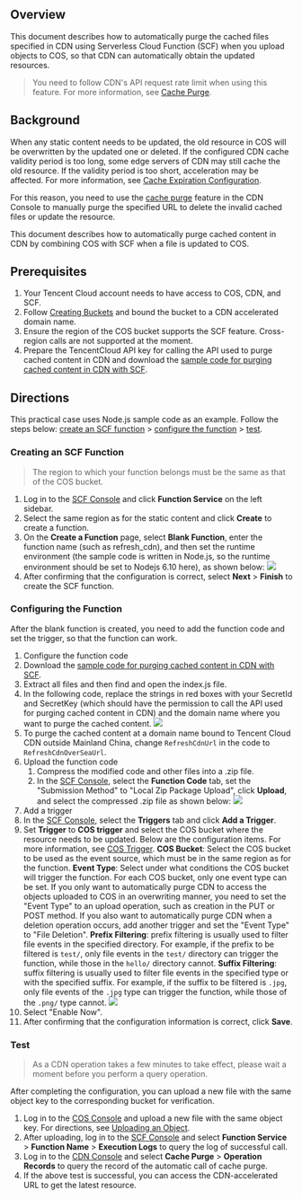 ## Overview
This document describes how to automatically purge the cached files specified in CDN using Serverless Cloud Function (SCF) when you upload objects to COS, so that CDN can automatically obtain the updated resources.

> You need to follow CDN's API request rate limit when using this feature. For more information, see [Cache Purge](https://intl.cloud.tencent.com/document/product/228/6299#url-.E5.88.B7.E6.96.B0).

## Background

When any static content needs to be updated, the old resource in COS will be overwritten by the updated one or deleted. If the configured CDN cache validity period is too long, some edge servers of CDN may still cache the old resource. If the validity period is too short, acceleration may be affected. For more information, see [Cache Expiration Configuration](https://intl.cloud.tencent.com/document/product/228/6290).

For this reason, you need to use the [cache purge](https://intl.cloud.tencent.com/document/product/228/6299) feature in the CDN Console to manually purge the specified URL to delete the invalid cached files or update the resource.

This document describes how to automatically purge cached content in CDN by combining COS with SCF when a file is updated to COS.

## Prerequisites

1. Your Tencent Cloud account needs to have access to COS, CDN, and SCF.
2. Follow [Creating Buckets](https://intl.cloud.tencent.com/document/product/436/13309) and bound the bucket to a CDN accelerated domain name.
3. Ensure the region of the COS bucket supports the SCF feature. Cross-region calls are not supported at the moment.
4. Prepare the TencentCloud API key for calling the API used to purge cached content in CDN and download the [sample code for purging cached content in CDN with SCF](https://main.qcloudimg.com/raw/757b646eb68e9b9a5b2fc4bf0fed2492/scf_about_cdn_refresh.zip).

## Directions

This practical case uses Node.js sample code as an example. Follow the steps below: [create an SCF function](#step1) > [configure the function](#step2) > [test](#step3).


<span id="step1"></span>
### Creating an SCF Function
> The region​ to which your function belongs must be the same as that of the COS bucket.

1. Log in to the [SCF Console](https://console.cloud.tencent.com/scf/) and click **Function Service** on the left sidebar.
2. Select the same region as for the static content and click **Create** to create a function.
3. On the **Create a Function** page, select **Blank Function**, enter the function name (such as refresh_cdn), and then set the runtime environment (the sample code is written in Node.js, so the runtime environment should be set to Nodejs 6.10 here), as shown below:
![](https://main.qcloudimg.com/raw/105f6641b1d4dcb21e4307c006bd3a23.png)
4. After confirming that the configuration is correct, select **Next** > **Finish** to create the SCF function.

<span id="step2"></span>
### Configuring the Function

After the blank function is created, you need to add the function code and set the trigger, so that the function can work.

1. Configure the function code
 1. Download the [sample code for purging cached content in CDN with SCF](https://main.qcloudimg.com/raw/757b646eb68e9b9a5b2fc4bf0fed2492/scf_about_cdn_refresh.zip).
 2. Extract all files and then find and open the index.js file.
 3. In the following code, replace the strings in red boxes with your SecretId and SecretKey (which should have the permission to call the API used for purging cached content in CDN) and the domain name where you want to purge the cached content.
![](https://main.qcloudimg.com/raw/b2b0eba560e3229fc402490f0737712b.png)
 4. To purge the cached content at a domain name bound to Tencent Cloud CDN outside Mainland China, change `RefreshCdnUrl` in the code to `RefreshCdnOverSeaUrl`.
2. Upload the function code
	1. Compress the modified code and other files into a .zip file.
	2. In the [SCF Console](https://console.cloud.tencent.com/scf/), select the **Function Code** tab, set the "Submission Method" to "Local Zip Package Upload", click **Upload**, and select the compressed .zip file as shown below:
![](https://main.qcloudimg.com/raw/d1f05d6a5af5ec0b4a201fe4c88eaa63.png)
3. Add a trigger
 1. In the [SCF Console](https://console.cloud.tencent.com/scf/), select the **Triggers** tab and click **Add a Trigger**.
 2. Set **Trigger** to **COS trigger** and select the COS bucket where the resource needs to be updated. Below are the configuration items. For more information, see [COS Trigger](https://intl.cloud.tencent.com/document/product/583/9707). 
    **COS Bucket**: Select the COS bucket to be used as the event source, which must be in the same region as for the function.
    **Event Type**: Select under what conditions the COS bucket will trigger the function. For each COS bucket, only one event type can be set.
If you only want to automatically purge CDN to access the objects uploaded to COS in an overwriting manner, you need to set the "Event Type" to an upload operation, such as creation in the PUT or POST method.
If you also want to automatically purge CDN when a deletion operation occurs, add another trigger and set the "Event Type" to "File Deletion".
    **Prefix Filtering**: prefix filtering is usually used to filter file events in the specified directory. For example, if the prefix to be filtered is `test/`, only file events in the `test/` directory can trigger the function, while those in the `hello/` directory cannot.
    **Suffix Filtering**: suffix filtering is usually used to filter file events in the specified type or with the specified suffix. For example, if the suffix to be filtered is `.jpg`, only file events of the `.jpg` type can trigger the function, while those of the `.png/` type cannot.
![](https://main.qcloudimg.com/raw/c531eefc38a062bd45c998ba9674199f.png)
 3. Select "Enable Now".
 4. After confirming that the configuration information is correct, click **Save**.


<span id="step3"></span>
### Test
> As a CDN operation takes a few minutes to take effect, please wait a moment before you perform a query operation.

After completing the configuration, you can upload a new file with the same object key to the corresponding bucket for verification.
1. Log in to the [COS Console](https://console.cloud.tencent.com/cos5) and upload a new file with the same object key. For directions, see [Uploading an Object](https://intl.cloud.tencent.com/document/product/436/13321).
2. After uploading, log in to the [SCF Console](https://console.cloud.tencent.com/scf/) and select **Function Service** > **Function Name** > **Execution Logs** to query the log of successful call.
3. Log in to the [CDN Console](https://console.cloud.tencent.com/cdn) and select **Cache Purge** > **Operation Records** to query the record of the automatic call of cache purge.
4. If the above test is successful, you can access the CDN-accelerated URL to get the latest resource.

